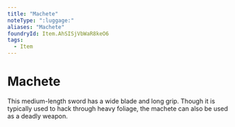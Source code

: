 ```yaml
---
title: "Machete"
noteType: ":luggage:"
aliases: "Machete"
foundryId: Item.AhSISjVbWaR8keO6
tags:
  - Item
---
```


# Machete

This medium-length sword has a wide blade and long grip. Though it is typically used to hack through heavy foliage, the machete can also be used as a deadly weapon.
